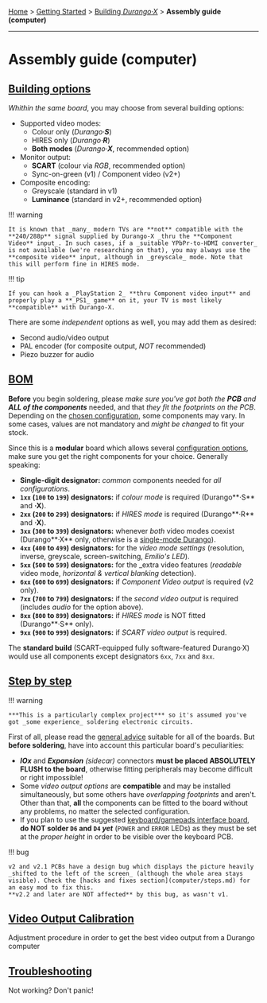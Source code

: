 [Home](../../index.md) > [Getting Started](../../started.md) > [Building _Durango·X_](../building.md) > **Assembly guide (computer)**
___
# Assembly guide (computer)

## [Building options](computer/options.md)

_Whithin the same board_, you may choose from several building options:

- Supported video modes:
	- Colour only (_Durango·**S**_)
	- HIRES only (_Durango·**R**_)
	- **Both modes** (_Durango·**X**_, recommended option)
- Monitor output:
	- **SCART** (colour via _RGB_, recommended option)
	- Sync-on-green (v1) / Component video (v2+)
- Composite encoding:
	- Greyscale (standard in v1)
	- **Luminance** (standard in v2+, recommended option)

!!! warning

	It is known that _many_ modern TVs are **not** compatible with the **240/288p** signal supplied by Durango-X _thru the **Component Video** input_. In such cases, if a _suitable YPbPr-to-HDMI converter_ is not available (we're researching on that), you may always use the **composite video** input, although in _greyscale_ mode. Note that this will perform fine in HIRES mode.

!!! tip

	If you can hook a _PlayStation 2_ **thru Component video input** and properly play a **_PS1_ game** on it, your TV is most likely **compatible** with Durango-X.

There are some _independent_ options as well, you may add them as desired:

- Second audio/video output
- PAL encoder (for composite output, _NOT_ recommended)
- Piezo buzzer for audio

## [BOM](computer/bom.md)

**Before** you begin soldering, please _make sure you've got both the **PCB** and **ALL of the components**_ needed, and that _they fit the footprints on the PCB_. Depending on the [chosen configuration](computer/options.md), some components may vary. In some cases, values are not mandatory and _might be changed_ to fit your stock.

Since this is a **modular** board which allows several [configuration options](computer/options.md), make sure you get the right components for your choice. Generally speaking:

- **Single-digit designator:** _common_ components needed for _all configurations_.
- **`1xx` (`100` to `199`) designators:** if _colour mode_ is required (Durango**·S** and **·X**).
- **`2xx` (`200` to `299`) designators:** if _HIRES mode_ is required (Durango**·R** and **·X**).
- **`3xx` (`300` to `399`) designators:** whenever _both_ video modes coexist (Durango**·X** only, otherwise is a [single-mode Durango](smod.md)).
- **`4xx` (`400` to `499`) designators:** for the _video mode settings_ (resolution, inverse, greyscale, screen-switching, _Emilio's LED_).
- **`5xx` (`500` to `599`) designators:** for the _extra video features (_readable_ video mode, _horizontal & vertical blanking_ detection).
- **`6xx` (`600` to `699`) designators:** if _Component Video output_ is required (v2 only).
- **`7xx` (`700` to `799`) designators:** if the _second video output_ is required (includes _audio_ for the option above).
- **`8xx` (`800` to `899`) designators:** if _HIRES mode_ is NOT fitted (Durango**·S** only).
- **`9xx` (`900` to `999`) designators:** if _SCART video output_ is required.

The **standard build** (SCART-equipped fully software-featured Durango·X) would use all components except designators `6xx`, `7xx` and `8xx`.

## [Step by step](computer/steps.md)

!!! warning

	***This is a particularly complex project*** so it's assumed you've got _some experience_ soldering electronic circuits.

First of all, please read the [general advice](general.md) suitable for all of the boards. But **before soldering**, have into account
this particular board's peculiarities:

- ***IOx*** and _**Expansion** (sidecar)_ connectors **must be placed ABSOLUTELY FLUSH to the board**, otherwise fitting peripherals may become difficult or right impossible!
- Some _video output options_ are **compatible** and may be installed simultaneously, but some others have _overlapping footprints_ and aren't. Other than that, **all** the components can be fitted to the board without any problems, no matter the selected configuration.
- If you plan to use the suggested [keyboard/gamepads interface board](keyboard.md), **do NOT solder `D6` and `D4` _yet_** (`POWER` and `ERROR` LEDs) as they must be set at the _proper height_ in order to be visible over the keyboard PCB.

!!! bug

	v2 and v2.1 PCBs have a design bug which displays the picture heavily _shifted to the left of the screen_ (although the whole area stays visible). Check the [hacks and fixes section](computer/steps.md) for an easy mod to fix this.
	**v2.2 and later are NOT affected** by this bug, as wasn't v1.

## [Video Output Calibration](computer/vdu_calib.md)

Adjustment procedure in order to get the best video output from a Durango computer

## [Troubleshooting](computer/troubleshoot.md)

Not working? Don't panic!
